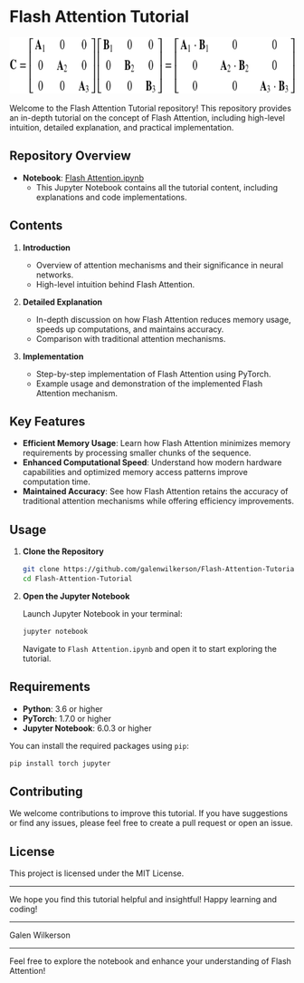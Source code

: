 # Flash Attention Tutorial

<img src="./modular.png" width="1500" height="100">


Welcome to the Flash Attention Tutorial repository! This repository provides an in-depth tutorial on the concept of Flash Attention, including high-level intuition, detailed explanation, and practical implementation.

## Repository Overview

- **Notebook**: [Flash Attention.ipynb](https://github.com/galenwilkerson/Flash-Attention-Tutorial/blob/main/Flash%20Attention.ipynb)
  - This Jupyter Notebook contains all the tutorial content, including explanations and code implementations.

## Contents

1. **Introduction**
   - Overview of attention mechanisms and their significance in neural networks.
   - High-level intuition behind Flash Attention.

2. **Detailed Explanation**
   - In-depth discussion on how Flash Attention reduces memory usage, speeds up computations, and maintains accuracy.
   - Comparison with traditional attention mechanisms.

3. **Implementation**
   - Step-by-step implementation of Flash Attention using PyTorch.
   - Example usage and demonstration of the implemented Flash Attention mechanism.

## Key Features

- **Efficient Memory Usage**: Learn how Flash Attention minimizes memory requirements by processing smaller chunks of the sequence.
- **Enhanced Computational Speed**: Understand how modern hardware capabilities and optimized memory access patterns improve computation time.
- **Maintained Accuracy**: See how Flash Attention retains the accuracy of traditional attention mechanisms while offering efficiency improvements.

## Usage

1. **Clone the Repository**

   ```bash
   git clone https://github.com/galenwilkerson/Flash-Attention-Tutorial.git
   cd Flash-Attention-Tutorial
   ```

2. **Open the Jupyter Notebook**

   Launch Jupyter Notebook in your terminal:

   ```bash
   jupyter notebook
   ```

   Navigate to `Flash Attention.ipynb` and open it to start exploring the tutorial.

## Requirements

- **Python**: 3.6 or higher
- **PyTorch**: 1.7.0 or higher
- **Jupyter Notebook**: 6.0.3 or higher

You can install the required packages using `pip`:

```bash
pip install torch jupyter
```

## Contributing

We welcome contributions to improve this tutorial. If you have suggestions or find any issues, please feel free to create a pull request or open an issue.

## License

This project is licensed under the MIT License.

---

We hope you find this tutorial helpful and insightful! Happy learning and coding!

---

Galen Wilkerson

---

Feel free to explore the notebook and enhance your understanding of Flash Attention!

